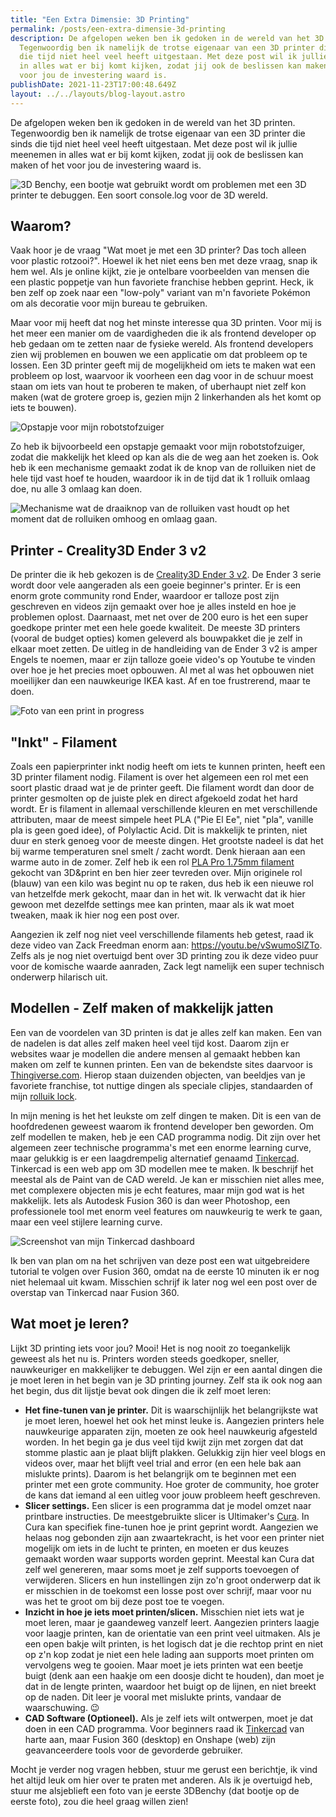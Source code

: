 ```yaml
---
title: "Een Extra Dimensie: 3D Printing"
permalink: /posts/een-extra-dimensie-3d-printing
description: De afgelopen weken ben ik gedoken in de wereld van het 3D printen.
  Tegenwoordig ben ik namelijk de trotse eigenaar van een 3D printer die sinds
  die tijd niet heel veel heeft uitgestaan. Met deze post wil ik jullie meenemen
  in alles wat er bij komt kijken, zodat jij ook de beslissen kan maken of het
  voor jou de investering waard is.
publishDate: 2021-11-23T17:00:48.649Z
layout: ../../layouts/blog-layout.astro
---
```

De afgelopen weken ben ik gedoken in de wereld van het 3D printen. Tegenwoordig ben ik namelijk de trotse eigenaar van een 3D printer die sinds die tijd niet heel veel heeft uitgestaan. Met deze post wil ik jullie meenemen in alles wat er bij komt kijken, zodat jij ook de beslissen kan maken of het voor jou de investering waard is.

![3D Benchy, een bootje wat gebruikt wordt om problemen met een 3D printer te debuggen. Een soort console.log voor de 3D wereld.](https://res.cloudinary.com/sandergnl/image/upload/c_scale,f_auto,q_auto,w_1024/v1637598431/Benchy_yfnfzl.jpg "3D Benchy, een bootje wat gebruikt wordt om problemen met een 3D printer te debuggen. Een soort console.log voor de 3D wereld.")

## Waarom?

Vaak hoor je de vraag "Wat moet je met een 3D printer? Das toch alleen voor plastic rotzooi?". Hoewel ik het niet eens ben met deze vraag, snap ik hem wel. Als je online kijkt, zie je ontelbare voorbeelden van mensen die een plastic poppetje van hun favoriete franchise hebben geprint. Heck, ik ben zelf op zoek naar een "low-poly" variant van m'n favoriete Pokémon om als decoratie voor mijn bureau te gebruiken. 

Maar voor mij heeft dat nog het minste interesse qua 3D printen. Voor mij is het meer een manier om de vaardigheden die ik als frontend developer op heb gedaan om te zetten naar de fysieke wereld. Als frontend developers zien wij problemen en bouwen we een applicatie om dat probleem op te lossen. Een 3D printer geeft mij de mogelijkheid om iets te maken wat een probleem op lost, waarvoor ik voorheen een dag voor in de schuur moest staan om iets van hout te proberen te maken, of uberhaupt niet zelf kon maken (wat de grotere groep is, gezien mijn 2 linkerhanden als het komt op iets te bouwen).

![Opstapje voor mijn robotstofzuiger](https://res.cloudinary.com/sandergnl/image/upload/c_crop,f_auto,g_north,h_640,q_auto,w_1024,y_600/v1637600487/Booster_voor_Dobby_ni0cwa.jpg "Opstapje voor mijn robotstofzuiger, Dobby.")

Zo heb ik bijvoorbeeld een opstapje gemaakt voor mijn robotstofzuiger, zodat die makkelijk het kleed op kan als die de weg aan het zoeken is. Ook heb ik een mechanisme gemaakt zodat ik de knop van de rolluiken niet de hele tijd vast hoef te houden, waardoor ik in de tijd dat ik 1 rolluik omlaag doe, nu alle 3 omlaag kan doen.

![Mechanisme wat de draaiknop van de rolluiken vast houdt op het moment dat de rolluiken omhoog en omlaag gaan.](https://res.cloudinary.com/sandergnl/image/upload/c_scale,f_auto,q_auto,w_1024/v1637598457/Shutter_lock_zqohah.jpg)

## Printer - Creality3D Ender 3 v2

De printer die ik heb gekozen is de [Creality3D Ender 3 v2](https://www.bol.com/nl/nl/p/creality-ender-3-v2-nieuwste-3d-printer/9300000006894882/). De Ender 3 serie wordt door vele aangeraden als een goeie beginner's printer. Er is een enorm grote community rond Ender, waardoor er talloze post zijn geschreven en videos zijn gemaakt over hoe je alles insteld en hoe je problemen oplost. Daarnaast, met net over de 200 euro is het een super goedkope printer met een hele goede kwaliteit. De meeste 3D printers (vooral de budget opties) komen geleverd als bouwpakket die je zelf in elkaar moet zetten. De uitleg in de handleiding van de Ender 3 v2 is amper Engels te noemen, maar er zijn talloze goeie video's op Youtube te vinden over hoe je het precies moet opbouwen. Al met al was het opbouwen niet moeilijker dan een nauwkeurige IKEA kast. Af en toe frustrerend, maar te doen.

![Foto van een print in progress](/assets/images/print-in-progress.jpg)

## "Inkt" - Filament

Zoals een papierprinter inkt nodig heeft om iets te kunnen printen, heeft een 3D printer filament nodig. Filament is over het algemeen een rol met een soort plastic draad wat je de printer geeft. Die filament wordt dan door de printer gesmolten op de juiste plek en direct afgekoeld zodat het hard wordt. Er is filament in allemaal verschillende kleuren en met verschillende attributen, maar de meest simpele heet PLA ("Pie El Ee", niet "pla", vanille pla is geen goed idee), of Polylactic Acid. Dit is makkelijk te printen, niet duur en sterk genoeg voor de meeste dingen. Het grootste nadeel is dat het bij warme temperaturen snel smelt / zacht wordt. Denk hieraan aan een warme auto in de zomer. Zelf heb ik een rol [PLA Pro 1.75mm filament](https://www.bol.com/nl/nl/p/3dandprint-3d-printer-filament-pla-pro-1-75-mm-1kg-blauw/9300000005814710/) gekocht van 3D&print en ben hier zeer tevreden over. Mijn originele rol (blauw) van een kilo was begint nu op te raken, dus heb ik een nieuwe rol van hetzelfde merk gekocht, maar dan in het wit. Ik verwacht dat ik hier gewoon met dezelfde settings mee kan printen, maar als ik wat moet tweaken, maak ik hier nog een post over. 

Aangezien ik zelf nog niet veel verschillende filaments heb getest, raad ik deze video van Zack Freedman enorm aan: <https://youtu.be/vSwumoSlZTo>. Zelfs als je nog niet overtuigd bent over 3D printing zou ik deze video puur voor de komische waarde aanraden, Zack legt namelijk een super technisch onderwerp hilarisch uit.

## Modellen - Zelf maken of makkelijk jatten

Een van de voordelen van 3D printen is dat je alles zelf kan maken. Een van de nadelen is dat alles zelf maken heel veel tijd kost. Daarom zijn er websites waar je modellen die andere mensen al gemaakt hebben kan maken om zelf te kunnen printen. Een van de bekendste sites daarvoor is [Thingiverse.com](https://www.thingiverse.com/). Hierop staan duizenden objecten, van beeldjes van je favoriete franchise, tot nuttige dingen als speciale clipjes, standaarden of mijn [rolluik lock](https://www.thingiverse.com/thing:5140974).

In mijn mening is het het leukste om zelf dingen te maken. Dit is een van de hoofdredenen geweest waarom ik frontend developer ben geworden. Om zelf modellen te maken, heb je een CAD programma nodig. Dit zijn over het algemeen zeer technische programma's met een enorme learning curve, maar gelukkig is er een laagdrempelig alternatief genaamd [Tinkercad](https://www.tinkercad.com/). Tinkercad is een web app om 3D modellen mee te maken. Ik beschrijf het meestal als de Paint van de CAD wereld. Je kan er misschien niet alles mee, met complexere objecten mis je echt features, maar mijn god wat is het makkelijk. Iets als Autodesk Fusion 360 is dan weer Photoshop, een professionele tool met enorm veel features om nauwkeurig te werk te gaan, maar een veel stijlere learning curve.

![Screenshot van mijn Tinkercad dashboard](https://res.cloudinary.com/sandergnl/image/upload/c_scale,f_auto,q_auto,w_1024/v1637684359/Tinkercad_zouwpa.png)

Ik ben van plan om na het schrijven van deze post een wat uitgebreidere tutorial te volgen over Fusion 360, omdat na de eerste 10 minuten ik er nog niet helemaal uit kwam. Misschien schrijf ik later nog wel een post over de overstap van Tinkercad naar Fusion 360.

## Wat moet je leren?

Lijkt 3D printing iets voor jou? Mooi! Het is nog nooit zo toegankelijk geweest als het nu is. Printers worden steeds goedkoper, sneller, nauwkeuriger en makkelijker te debuggen. Wel zijn er een aantal dingen die je moet leren in het begin van je 3D printing journey. Zelf sta ik ook nog aan het begin, dus dit lijstje bevat ook dingen die ik zelf moet leren:

* **Het fine-tunen van je printer.** Dit is waarschijnlijk het belangrijkste wat je moet leren, hoewel het ook het minst leuke is. Aangezien printers hele nauwkeurige apparaten zijn, moeten ze ook heel nauwkeurig afgesteld worden. In het begin ga je dus veel tijd kwijt zijn met zorgen dat dat stomme plastic aan je plaat blijft plakken. Gelukkig zijn hier veel blogs en videos over, maar het blijft veel trial and error (en een hele bak aan mislukte prints). Daarom is het belangrijk om te beginnen met een printer met een grote community. Hoe groter de community, hoe groter de kans dat iemand al een uitleg voor jouw probleem heeft geschreven.
* **Slicer settings.** Een slicer is een programma dat je model omzet naar printbare instructies. De meestgebruikte slicer is Ultimaker's [Cura](https://ultimaker.com/software/ultimaker-cura). In Cura kan specifiek fine-tunen hoe je print geprint wordt. Aangezien we helaas nog gebonden zijn aan zwaartekracht, is het voor een printer niet mogelijk om iets in de lucht te printen, en moeten er dus keuzes gemaakt worden waar supports worden geprint. Meestal kan Cura dat zelf wel genereren, maar soms moet je zelf supports toevoegen of verwijderen. Slicers en hun instellingen zijn zo'n groot onderwerp dat ik er misschien in de toekomst een losse post over schrijf, maar voor nu was het te groot om bij deze post toe te voegen.
* **Inzicht in hoe je iets moet printen/slicen.** Misschien niet iets wat je moet leren, maar je gaandeweg vanzelf leert. Aangezien printers laagje voor laagje printen, kan de orientatie van een print veel uitmaken. Als je een open bakje wilt printen, is het logisch dat je die rechtop print en niet op z'n kop zodat je niet een hele lading aan supports moet printen om vervolgens weg te gooien. Maar moet je iets printen wat een beetje buigt (denk aan een haakje om een doosje dicht te houden), dan moet je dat in de lengte printen, waardoor het buigt op de lijnen, en niet breekt op de naden. Dit leer je vooral met mislukte prints, vandaar de waarschuwing. 😉
* **CAD Software (Optioneel).** Als je zelf iets wilt ontwerpen, moet je dat doen in een CAD programma. Voor beginners raad ik [Tinkercad](https://www.tinkercad.com/) van harte aan, maar Fusion 360 (desktop) en Onshape (web) zijn geavanceerdere tools voor de gevorderde gebruiker.

Mocht je verder nog vragen hebben, stuur me gerust een berichtje, ik vind het altijd leuk om hier over te praten met anderen. Als ik je overtuigd heb, stuur me alsjeblieft een foto van je eerste 3DBenchy (dat bootje op de eerste foto), zou die heel graag willen zien!